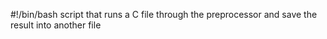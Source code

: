 #!/bin/bash
script that runs a C file through the preprocessor and save the result into another file
